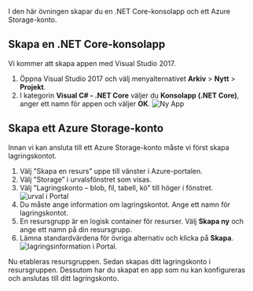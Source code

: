 I den här övningen skapar du en .NET Core-konsolapp och ett Azure Storage-konto.

## <a name="create-a-net-core-console-application"></a>Skapa en .NET Core-konsolapp

Vi kommer att skapa appen med Visual Studio 2017.

1. Öppna Visual Studio 2017 och välj menyalternativet **Arkiv** > **Nytt** > **Projekt**.
1. I kategorin **Visual C# - .NET Core** väljer du **Konsolapp (.NET Core)**, anger ett namn för appen och väljer **OK**.
  ![Ny App](..\media-draft\0-new-console-app.png)

## <a name="create-an-azure-storage-account"></a>Skapa ett Azure Storage-konto

Innan vi kan ansluta till ett Azure Storage-konto måste vi först skapa lagringskontot.

1. Välj ”Skapa en resurs” uppe till vänster i Azure-portalen.
1. Välj ”Storage” i urvalsfönstret som visas.
1. Välj ”Lagringskonto – blob, fil, tabell, kö” till höger i fönstret.
  ![urval i Portal](..\media-draft\1-portal-storage-select.png)
1. Du måste ange information om lagringskontot. Ange ett namn för lagringskontot.
1. En resursgrupp är en logisk container för resurser. Välj **Skapa ny** och ange ett namn på din resursgrupp.
1. Lämna standardvärdena för övriga alternativ och klicka på **Skapa**.
  ![lagringsinformation i Portal](..\media-draft\2-portal-storage-details.png).

Nu etableras resursgruppen. Sedan skapas ditt lagringskonto i resursgruppen.
Dessutom har du skapat en app som nu kan konfigureras och anslutas till ditt lagringskonto.
